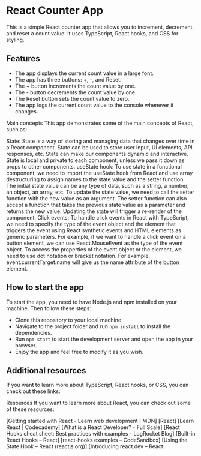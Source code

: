 # React Counter App

This is a simple React counter app that allows you to increment, decrement, and reset a count value. It uses TypeScript, React hooks, and CSS for styling.

## Features

- The app displays the current count value in a large font.
- The app has three buttons: +, -, and Reset.
- The + button increments the count value by one.
- The - button decrements the count value by one.
- The Reset button sets the count value to zero.
- The app logs the current count value to the console whenever it changes.

Main concepts
This app demonstrates some of the main concepts of React, such as:

State: State is a way of storing and managing data that changes over time in a React component. State can be used to store user input, UI elements, API responses, etc. State can make our components dynamic and interactive. State is local and private to each component, unless we pass it down as props to other components.
useState hook: To use state in a functional component, we need to import the useState hook from React and use array destructuring to assign names to the state value and the setter function. The initial state value can be any type of data, such as a string, a number, an object, an array, etc. To update the state value, we need to call the setter function with the new value as an argument. The setter function can also accept a function that takes the previous state value as a parameter and returns the new value. Updating the state will trigger a re-render of the component.
Click events: To handle click events in React with TypeScript, we need to specify the type of the event object and the element that triggers the event using React synthetic events and HTML elements as generic parameters. For example, if we want to handle a click event on a button element, we can use React.MouseEvent<HTMLButtonElement> as the type of the event object. To access the properties of the event object or the element, we need to use dot notation or bracket notation. For example, event.currentTarget.name will give us the name attribute of the button element.

## How to start the app

To start the app, you need to have Node.js and npm installed on your machine. Then follow these steps:

- Clone this repository to your local machine.
- Navigate to the project folder and run `npm install` to install the dependencies.
- Run `npm start` to start the development server and open the app in your browser.
- Enjoy the app and feel free to modify it as you wish.

## Additional resources

If you want to learn more about TypeScript, React hooks, or CSS, you can check out these links:

Resources
If you want to learn more about React, you can check out some of these resources:

[Getting started with React - Learn web development | MDN]
[React]
[Learn React | Codecademy]
[What is a React Developer? - Full Scale]
[React Hooks cheat sheet: Best practices with examples - LogRocket Blog]
[Built-in React Hooks – React]
[react-hooks examples – CodeSandbox]
[Using the State Hook – React (reactjs.org)]
[Introducing react.dev – React
